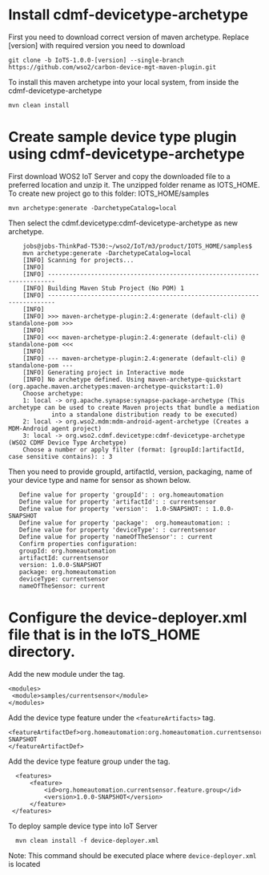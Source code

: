 # Install cdmf-devicetype-archetype

First you need to download correct version of maven archetype. Replace [version] with required version you need to download 

    git clone -b IoTS-1.0.0-[version] --single-branch https://github.com/wso2/carbon-device-mgt-maven-plugin.git


To install this maven archetype into your local system, from inside the cdmf-devicetype-archetype

    mvn clean install

# Create sample device type plugin using cdmf-devicetype-archetype  

First download WOS2 IoT Server and copy the downloaded file to a preferred location and unzip it. The unzipped folder rename as IOTS_HOME.
To create new project go to this folder:  IOTS_HOME/samples
    
    mvn archetype:generate -DarchetypeCatalog=local
    
Then select the cdmf.devicetype:cdmf-devicetype-archetype as new archetype. 

        jobs@jobs-ThinkPad-T530:~/wso2/IoT/m3/product/IOTS_HOME/samples$ 
        mvn archetype:generate -DarchetypeCatalog=local
        [INFO] Scanning for projects...
        [INFO]                                                                         
        [INFO] ------------------------------------------------------------------------
        [INFO] Building Maven Stub Project (No POM) 1
        [INFO] ------------------------------------------------------------------------
        [INFO] 
        [INFO] >>> maven-archetype-plugin:2.4:generate (default-cli) @ standalone-pom >>>
        [INFO] 
        [INFO] <<< maven-archetype-plugin:2.4:generate (default-cli) @ standalone-pom <<<
        [INFO] 
        [INFO] --- maven-archetype-plugin:2.4:generate (default-cli) @ standalone-pom ---
        [INFO] Generating project in Interactive mode
        [INFO] No archetype defined. Using maven-archetype-quickstart (org.apache.maven.archetypes:maven-archetype-quickstart:1.0)
        Choose archetype:
        1: local -> org.apache.synapse:synapse-package-archetype (This archetype can be used to create Maven projects that bundle a mediation
                into a standalone distribution ready to be executed)
        2: local -> org.wso2.mdm:mdm-android-agent-archetype (Creates a MDM-Android agent project)
        3: local -> org.wso2.cdmf.devicetype:cdmf-devicetype-archetype (WSO2 CDMF Device Type Archetype)
        Choose a number or apply filter (format: [groupId:]artifactId, case sensitive contains): : 3


 Then you need to provide groupId, artifactId, version, packaging, name of your device type and name for sensor as shown below.
 
       Define value for property 'groupId': : org.homeautomation              
       Define value for property 'artifactId': : currentsensor
       Define value for property 'version':  1.0-SNAPSHOT: : 1.0.0-SNAPSHOT
       Define value for property 'package':  org.homeautomation: : 
       Define value for property 'deviceType': : currentsensor
       Define value for property 'nameOfTheSensor': : current
       Confirm properties configuration:
       groupId: org.homeautomation
       artifactId: currentsensor
       version: 1.0.0-SNAPSHOT
       package: org.homeautomation
       deviceType: currentsensor
       nameOfTheSensor: current

# Configure the device-deployer.xml file that is in the IoTS_HOME directory.

Add the new module under the <modules> tag.

    <modules>
     <module>samples/currentsensor</module>
    </modules>

Add the device type feature under the `<featureArtifacts>` tag.

    <featureArtifactDef>org.homeautomation:org.homeautomation.currentsensor.feature:1.0.0-SNAPSHOT
    </featureArtifactDef>


Add the device type feature group under the <features> tag.
          
      <features>
          <feature>
              <id>org.homeautomation.currentsensor.feature.group</id>
              <version>1.0.0-SNAPSHOT</version>
          </feature>
     </features>


To deploy sample device type into IoT Server

      mvn clean install -f device-deployer.xml
      
Note: This command should be executed place where `device-deployer.xml` is located  
